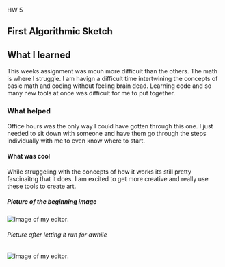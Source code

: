 HW 5

First Algorithmic Sketch
-----

## What I learned

This weeks assignment was mcuh more difficult than the others. The math is where I struggle.
I am havign a difficult time intertwining the concepts of basic math and coding without feeling brain dead.
Learning code and so many new tools at once was difficult for me to put together.

### What helped

Office hours was the only way I could have gotten through this one. I just needed to sit down with someone and have them go through the steps individually with me to even know where to start.

#### What was cool

While struggeling with the concepts of how it works its still pretty fascinaitng that it does. I am excited to get more creative and really use these tools to create art.

##### Picture of the beginning image
![Image of my editor](C:\Users\Charles\Pictures\Screenshots\28.png).

###### Picture after letting it run for awhile
![Image of my editor](C:\Users\Charles\Pictures\Screenshots\27.png).
